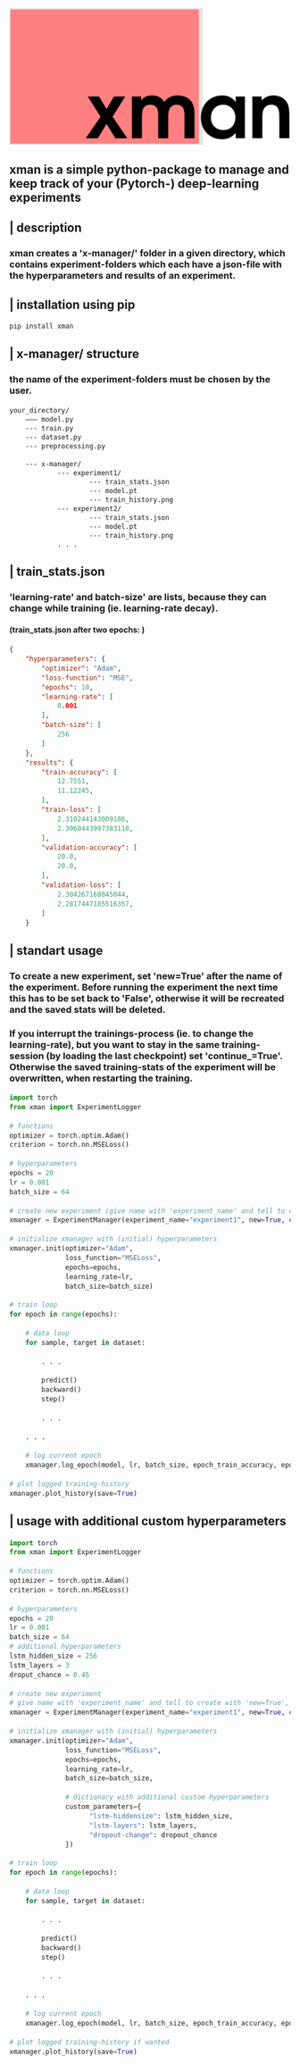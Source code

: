 
<p align="center"> 
<img src="logo.png">
</p> 

## xman is a simple python-package to manage and keep track of your (Pytorch-) deep-learning experiments

## | description
### xman creates a 'x-manager/' folder in a given directory, which contains experiment-folders which each have a json-file with the hyperparameters and results of an experiment.

## | installation using pip
```bash
pip install xman
```

## | x-manager/ structure
### the name of the experiment-folders must be chosen by the user.
```
your_directory/
    ––– model.py
    --- train.py
    --- dataset.py
    --- preprocessing.py
    
    --- x-manager/
            --- experiment1/
                    --- train_stats.json
                    --- model.pt
                    --- train_history.png
            --- experiment2/
                    --- train_stats.json
                    --- model.pt
                    --- train_history.png
            . . .
```

## | train_stats.json
### 'learning-rate' and batch-size' are lists, because they can change while training (ie. learning-rate decay).
#### (train_stats.json after two epochs: )
```json
{
    "hyperparameters": {
        "optimizer": "Adam",
        "loss-function": "MSE",
        "epochs": 10,
        "learning-rate": [
            0.001
        ],
        "batch-size": [
            256
        ]
    },
    "results": {
        "train-accuracy": [
            12.7551,
            11.12245,
        ],
        "train-loss": [
            2.310244143009186,
            2.3060443997383118,
        ],
        "validation-accuracy": [
            20.0,
            20.0,
        ],
        "validation-loss": [
            2.304267168045044,
            2.2817447185516357,
        ]
    }


```

## | standart usage

### To create a new experiment, set 'new=True' after the name of the experiment. Before running the experiment the next time this has to be set back to 'False', otherwise it will be recreated and the saved stats will be deleted.
### If you interrupt the trainings-process (ie. to change the learning-rate), but you want to stay in the same training-session (by loading the last checkpoint) set 'continue_=True'. Otherwise the saved training-stats of the experiment will be overwritten, when restarting the training.
```python
import torch
from xman import ExperimentLogger

# functions
optimizer = torch.optim.Adam()
criterion = torch.nn.MSELoss()

# hyperparameters
epochs = 20
lr = 0.001
batch_size = 64

# create new experiment (give name with 'experiment_name' and tell to create with 'new=True')
xmanager = ExperimentManager(experiment_name="experiment1", new=True, continue_=False)

# initialize xmanager with (initial) hyperparameters
xmanager.init(optimizer="Adam", 
              loss_function="MSELoss", 
              epochs=epochs, 
              learning_rate=lr, 
              batch_size=batch_size)

# train loop
for epoch in range(epochs):

    # data loop
    for sample, target in dataset:

        . . .

        predict()
        backward()
        step()

        . . .

    . . .

    # log current epoch
    xmanager.log_epoch(model, lr, batch_size, epoch_train_accuracy, epoch_train_loss, epoch_val_accuracy, epoch_val_loss)

# plot logged training-history
xmanager.plot_history(save=True)
```

## | usage with additional custom hyperparameters
```Python
import torch
from xman import ExperimentLogger

# functions
optimizer = torch.optim.Adam()
criterion = torch.nn.MSELoss()

# hyperparameters
epochs = 20
lr = 0.001
batch_size = 64
# additional hyperparameters
lstm_hidden_size = 256
lstm_layers = 3
droput_chance = 0.45

# create new experiment
# give name with 'experiment_name' and tell to create with 'new=True', before running it again change 'new' to False
xmanager = ExperimentManager(experiment_name="experiment1", new=True, continue_=False)

# initialize xmanager with (initial) hyperparameters
xmanager.init(optimizer="Adam", 
              loss_function="MSELoss", 
              epochs=epochs, 
              learning_rate=lr, 
              batch_size=batch_size,
              
              # dictionary with additional custom hyperparameters
              custom_parameters={
                    "lstm-hiddensize": lstm_hidden_size,
                    "lstm-layers": lstm_layers,
                    "dropout-change": dropout_chance
              })

# train loop
for epoch in range(epochs):

    # data loop
    for sample, target in dataset:

        . . .

        predict()
        backward()
        step()

        . . .

    . . .

    # log current epoch
    xmanager.log_epoch(model, lr, batch_size, epoch_train_accuracy, epoch_train_loss, epoch_val_accuracy, epoch_val_loss)

# plot logged training-history if wanted
xmanager.plot_history(save=True)
```
